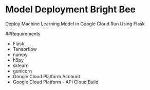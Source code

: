 # Model Deployment Bright Bee
Deploy Machine Learning Model in Google Cloud Run Using Flask

##Requirements
- Flask
- Tensorflow
- numpy
- h5py
- sklearn
- gunicorn
- Google Cloud Platform Account
- Google Cloud Platform - API Cloud Build

